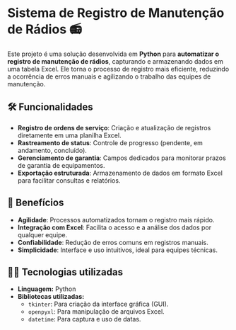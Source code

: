 # Sistema de Registro de Manutenção de Rádios 📻

Este projeto é uma solução desenvolvida em **Python** para **automatizar o registro de manutenção de rádios**, capturando e armazenando dados em uma tabela Excel. Ele torna o processo de registro mais eficiente, reduzindo a ocorrência de erros manuais e agilizando o trabalho das equipes de manutenção.

## 🛠 Funcionalidades

- **Registro de ordens de serviço**: Criação e atualização de registros diretamente em uma planilha Excel.  
- **Rastreamento de status**: Controle de progresso (pendente, em andamento, concluído).  
- **Gerenciamento de garantia**: Campos dedicados para monitorar prazos de garantia de equipamentos.  
- **Exportação estruturada**: Armazenamento de dados em formato Excel para facilitar consultas e relatórios.  

## 🚀 Benefícios

- **Agilidade**: Processos automatizados tornam o registro mais rápido.  
- **Integração com Excel**: Facilita o acesso e a análise dos dados por qualquer equipe.  
- **Confiabilidade**: Redução de erros comuns em registros manuais.  
- **Simplicidade**: Interface e uso intuitivos, ideal para equipes técnicas.  

## 🧑‍💻 Tecnologias utilizadas

- **Linguagem:** Python  
- **Bibliotecas utilizadas:**  
  - `tkinter`: Para criação da interface gráfica (GUI).  
  - `openpyxl`: Para manipulação de arquivos Excel.  
  - `datetime`: Para captura e uso de datas.  
